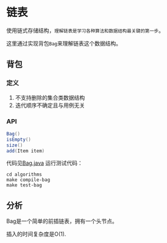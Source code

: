 # 链表
使用链式存储结构，`理解链表是学习各种算法和数据结构最关键的第一步`。

这里通过实现背包`Bag`来理解链表这个数据结构。

## 背包
### 定义
1. 不支持删除的集合类数据结构
2. 迭代顺序不确定且与用例无关

### API
```java
Bag()
isEmpty()
size()
add(Item item)
```

代码见[Bag.java](https://github.com/adolphlwq/algorithms/blob/master/src/java/utils/Bag.java ':include')
运行测试代码：
```shell
cd algorithms
make compile-bag
make test-bag
```

## 分析
Bag是一个简单的前插链表，拥有一个头节点。

插入的时间复杂度是O(1).